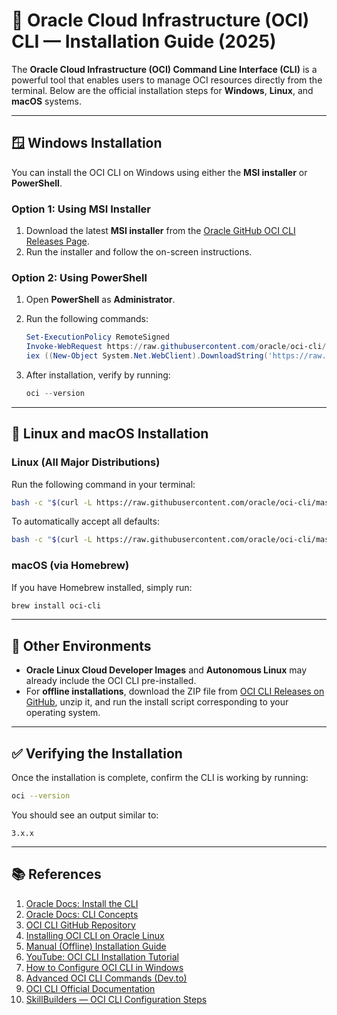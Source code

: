 # 🧭 Oracle Cloud Infrastructure (OCI) CLI — Installation Guide (2025)

The **Oracle Cloud Infrastructure (OCI) Command Line Interface (CLI)** is a powerful tool that enables users to manage OCI resources directly from the terminal. Below are the official installation steps for **Windows**, **Linux**, and **macOS** systems.

---

## 🪟 Windows Installation

You can install the OCI CLI on Windows using either the **MSI installer** or **PowerShell**.

### **Option 1: Using MSI Installer**

1. Download the latest **MSI installer** from the [Oracle GitHub OCI CLI Releases Page](https://github.com/oracle/oci-cli/releases).
2. Run the installer and follow the on-screen instructions.

### **Option 2: Using PowerShell**

1. Open **PowerShell** as **Administrator**.
2. Run the following commands:

   ```powershell
   Set-ExecutionPolicy RemoteSigned
   Invoke-WebRequest https://raw.githubusercontent.com/oracle/oci-cli/master/scripts/install/install.ps1 -OutFile install.ps1
   iex ((New-Object System.Net.WebClient).DownloadString('https://raw.githubusercontent.com/oracle/oci-cli/master/scripts/install/install.ps1'))
   ```
3. After installation, verify by running:

   ```powershell
   oci --version
   ```

---

## 🐧 Linux and macOS Installation

### **Linux (All Major Distributions)**

Run the following command in your terminal:

```bash
bash -c "$(curl -L https://raw.githubusercontent.com/oracle/oci-cli/master/scripts/install/install.sh)"
```

To automatically accept all defaults:

```bash
bash -c "$(curl -L https://raw.githubusercontent.com/oracle/oci-cli/master/scripts/install/install.sh)" --accept-all-defaults
```

### **macOS (via Homebrew)**

If you have Homebrew installed, simply run:

```bash
brew install oci-cli
```

---

## 🧩 Other Environments

* **Oracle Linux Cloud Developer Images** and **Autonomous Linux** may already include the OCI CLI pre-installed.
* For **offline installations**, download the ZIP file from [OCI CLI Releases on GitHub](https://github.com/oracle/oci-cli/releases), unzip it, and run the install script corresponding to your operating system.

---

## ✅ Verifying the Installation

Once the installation is complete, confirm the CLI is working by running:

```bash
oci --version
```

You should see an output similar to:

```
3.x.x
```

---

## 📚 References

1. [Oracle Docs: Install the CLI](https://docs.oracle.com/en-us/iaas/Content/API/SDKDocs/cliinstall.htm)
2. [Oracle Docs: CLI Concepts](https://docs.oracle.com/en-us/iaas/Content/API/Concepts/cliconcepts.htm)
3. [OCI CLI GitHub Repository](https://github.com/oracle/oci-cli)
4. [Installing OCI CLI on Oracle Linux](https://www.geraldonit.com/installing-the-oracle-cloud-infrastructure-cli-on-oracle-linux-8/)
5. [Manual (Offline) Installation Guide](https://docs.public.content.oci.oraclecloud.com/en-us/iaas/Content/API/SDKDocs/climanualinst.htm)
6. [YouTube: OCI CLI Installation Tutorial](https://www.youtube.com/watch?v=rEHwcJdRf8M)
7. [How to Configure OCI CLI in Windows](https://oracleshare.com/configure-oracle-oci-command-line-interface-cli-in-windows/)
8. [Advanced OCI CLI Commands (Dev.to)](https://dev.to/farisdurrani/advanced-oci-cli-syntax-and-commands-4hpp)
9. [OCI CLI Official Documentation](https://docs.oracle.com/iaas/tools/oci-cli/latest/oci_cli_docs/)
10. [SkillBuilders — OCI CLI Configuration Steps](https://skillbuilders.com/6-steps-to-install-and-configure-oci-cli/)
